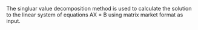 The singluar value decomposition method is used to calculate the solution to the linear system of equations 
AX = B using matrix market format as input.
